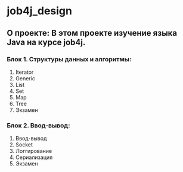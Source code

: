 # job4j_design

## О проекте: В этом проекте изучение языка Java на курсе job4j.

<h3> Блок 1. Структуры данных и алгоритмы:</h3>
<ol>
<li>Iterator</li>
<li>Generic</li>
<li>List</li>
<li>Set</li>
<li>Map</li>
<li>Tree</li>
<li>Экзамен</li>
</ol>

<h3> Блок 2. Ввод-вывод:</h3>
<ol>
<li>Ввод-вывод</li>
<li>Socket</li>
<li>Логгирование</li>
<li>Сериализация</li>
<li>Экзамен</li>
</ol>

